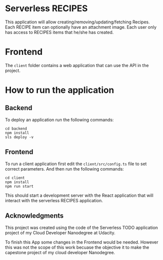 # Serverless RECIPES

This application will allow creating/removing/updating/fetching Recipes. Each RECIPE item can optionally have an attachment image. Each user only has access to RECIPES items that he/she has created.

# Frontend

The `client` folder contains a web application that can use the API in the project.

# How to run the application

## Backend

To deploy an application run the following commands:

```
cd backend
npm install
sls deploy -v
```

## Frontend

To run a client application first edit the `client/src/config.ts` file to set correct parameters. And then run the following commands:

```
cd client
npm install
npm run start
```

This should start a development server with the React application that will interact with the serverless RECIPES application.

## Acknowledgments

This project was created using the code of the Serverless TODO application project of my Cloud Developer Nanodegree at Udacity.

To finish this App some changes in the Frontend would be needed. However this was not the scope of this work becuase the objective it to make the capestone project of my cloud developer Nanodegree.